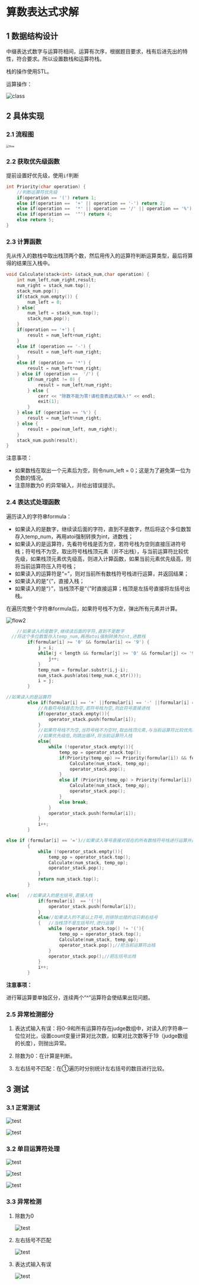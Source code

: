 # 算数表达式求解

## 1 数据结构设计

中缀表达式数字与运算符相间，运算有次序，根据题目要求，栈有后进先出的特性，符合要求。所以设置数栈和运算符栈。

栈的操作使用STL。

运算操作：

![class](res/class.png)



## 2 具体实现

### 2.1 流程图

<img src="res/flow.png" alt="flow" style="zoom:50%;" />

### 2.2 获取优先级函数

提前设置好优先级，使用`if`判断

```c++
int Priority(char operation) {
    //判断运算符优先级
    if(operation == '(') return 1;
    else if(operation ==  '+' || operation == '-') return 2;
    else if(operation ==  '*' || operation == '/' || operation == '%') return 3;
    else if(operation ==  '^') return 4;
    else return 5;
}
```

### 2.3 计算函数

先从传入的数栈中取出栈顶两个数，然后用传入的运算符判断运算类型，最后将算得的结果压入栈中。

```c++
void Calculate(stack<int> &stack_num,char operation) {
    int num_left,num_right,result;
    num_right = stack_num.top();
    stack_num.pop();
    if(stack_num.empty()) {
        num_left = 0;
    } else{
        num_left = stack_num.top();
        stack_num.pop();
    } 
    if(operation == '+') {
        result = num_left+num_right; 
    }
    else if (operation == '-') {
        result = num_left-num_right;
    }
    else if (operation == '*') {
        result = num_left*num_right;
    } else if (operation ==  '/') {
        if(num_right != 0) {
            result = num_left/num_right;
        } else {
            cerr << "除数不能为零!请检查表达式输入!" << endl;
            exit(1);
        }
    } else if (operation == '%') {
        result = num_left%num_right;
    } else {
        result = pow(num_left, num_right);
    }
    stack_num.push(result);
}
```

注意事项：

- 如果数栈在取出一个元素后为空，则令num_left = 0；这是为了避免第一位为负数的情况。
- 注意除数为0 的异常输入，并给出错误提示。

### 2.4 表达式处理函数

遍历读入的字符串formula：

- 如果读入的是数字，继续读后面的字符，直到不是数字，然后将这个多位数暂存入temp_num，再用atoi强制转换为int，进数栈；
- 如果读入的是运算符，先看符号栈是否为空，若符号栈为空则直接压进符号栈；符号栈不为空，取出符号栈栈顶元素（并不出栈），与当前运算符比较优先级，如果栈顶元素优先级高，则进入计算函数，如果当前元素优先级高，则将当前运算符压入符号栈；
- 如果读入的运算符是“=”，则对当前所有数栈符号栈进行运算，并返回结果；
- 如果读入的是“（”，直接入栈；
- 如果读入的是“）”，当栈顶不是“（”时直接运算；栈顶是左括号直接将左括号出栈。

在遍历完整个字符串formula后，如果符号栈不为空，弹出所有元素并计算。

![flow2](res/flow2.png)

```c++
	//如果读入的是数字,继续读后面的字符,直到不是数字
  //将这个多位数暂存入temp_num,再用atoi强制转换为int,进数栈
        if(formular[i] >= '0' && formular[i] <= '9') {
            j = i;
            while(j < length && formular[j] >= '0' && formular[j] <= '9') {
                j++;
            }
            temp_num = formular.substr(i,j-i);
            num_stack.push(atoi(temp_num.c_str()));
            i = j;
        }
```

```c++
//如果读入的是运算符
        else if(formular[i] == '+' ||formular[i] == '-' ||formular[i] == '*' ||formular[i] == '/' ||formular[i] == '%' ||formular[i] == '^' ){
            //先看符号栈是否为空,若符号栈为空,则此符号直接进栈
            if(operator_stack.empty()){
                operator_stack.push(formular[i]);
            }
            //如果符号栈不为空,当符号栈不为空时,取出栈顶元素,与当前运算符比较优先级,如果栈顶元素优先级高,则进行运算函数
            //如果优先级低,则跳出循环,将当前运算符入栈
            else{
                while (!operator_stack.empty()){
                    temp_op = operator_stack.top();
                    if(Priority(temp_op) >= Priority(formular[i]) && formular[i] != '^'){
                        Calculate(num_stack, temp_op);
                        operator_stack.pop();
                    }
                    else if (Priority(temp_op) > Priority(formular[i]) && formular[i] == '^'){
                        Calculate(num_stack, temp_op);
                        operator_stack.pop();
                    }
                    else break;
                }
                operator_stack.push(formular[i]);
            }
            i++;
        }
```

```c++
else if (formular[i] == '=')//如果读入等号直接对现在的所有数栈符号栈进行运算并返回结果
        {
            while (!operator_stack.empty()){
                temp_op = operator_stack.top();
                Calculate(num_stack, temp_op);
                operator_stack.pop();
            }
            return num_stack.top();
        }
```

```c++
else{   //如果读入的是左括号,直接入栈
            if(formular[i]  == '('){
                operator_stack.push(formular[i]);
            }
            else//如果读入的不是以上符号,则排除出错的话只剩右括号
            {   //当栈顶不是左括号时,进行运算
                while (operator_stack.top() != '('){
                    temp_op = operator_stack.top();
                    Calculate(num_stack, temp_op);
                    operator_stack.pop();//把当前运算符出栈
                }
                operator_stack.pop();//把左括号出栈
            }
            i++;
        }
```

**注意事项：**

进行幂运算要单独区分，连续两个“^”运算符会使结果出现问题。

### 2.5 异常检测部分

1. 表达式输入有误：将0-9和所有运算符存在judge数组中，对读入的字符串一位位对比，设置count变量计算对比次数，如果对比次数等于19（judge数组的长度），则抛出异常。

2. 除数为0：在计算是判断。

3. 左右括号不匹配：在①遍历时分别统计左右括号的数目进行比较。



## 3 测试

### 3.1 正常测试

![test](res/test1.png)

![test](res/test2.png)

### 3.2 单目运算符处理

![test](res/test3.png)

![test](res/test4.png)

![test](res/test5.png)

### 3.3 异常检测

1. 除数为0

   ![test](res/test6.png)

2. 左右括号不匹配

   ![test](res/test7.png)

3. 表达式输入有误

   ![test](res/test8.png)